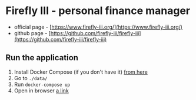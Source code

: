 # Firefly III - personal finance manager

- official page - [https://www.firefly-iii.org/](https://www.firefly-iii.org/)
- github page - [https://github.com/firefly-iii/firefly-iii](https://github.com/firefly-iii/firefly-iii)

## Run the application

1. Install Docker Compose (if you don't have it) [from here](https://docs.docker.com/compose/install/)
2. Go to `./data/`
3. Run `docker-compose up`
4. Open in browser [a link](http://localhost:80)
